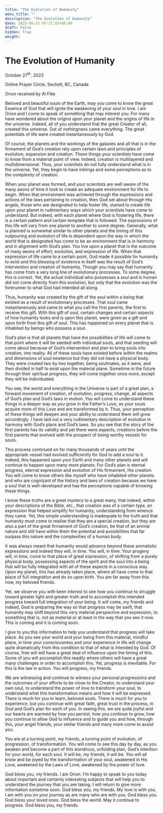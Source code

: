 ```yaml
---
title: "The Evolution of Humanity"
menu_title: ""
description: "The Evolution of Humanity"
date: 2025-06-21 07:21:03+00:00
draft: False
hidden: True
weight:
---
```

# The Evolution of Humanity

October 27<sup>th</sup>, 2023

Online Prayer Circle, Sechelt, BC, Canada

Orion received by Al Fike

Beloved and beautiful souls of the Earth, may you come to know the great Essence of God that will ignite the awakening of your soul in love. I am Orion and I come to speak of something that may interest you. For many have wondered about the origins upon your planet and the origins of life in the universe. Indeed, all of you understand that the great Creator of all, created this universe. Out of nothingness came everything. The great potentials of life were created instantaneously by God.

Of course, the planets and the workings of the galaxies and all that is in the firmament of God’s creation rely upon certain laws and principles of evolution, expansion and creation. These things your scientists have come to know from a material point of view. Indeed, creation is multilayered and multidimensional. Thus, your scientists do not fully understand what is in the universe. Yet, they begin to have inklings and some perceptions as to the complexity of creation.

When your planet was formed, and your scientists are well aware of the many aeons of time it took to create an adequate environment for life to begin. When that environment was achieved through the expressions and actions of the laws pertaining to creation, then God set about through His angels, those who are designated to help foster life, started to create life upon your planet in rudimentary ways which your scientists have come to understand. But indeed, with each planet where God is fostering life, there is a certain pattern and certain template that is followed. The expressions of this life will vary from one planet to another to some degree. Generally, what is planned is somewhat similar to other planets and the timing of this outpouring and evolution of life is dependent upon the way in which the world that is designated has come to be an environment that is in harmony and in alignment with God’s plan. You live upon a planet that is the outcome of many aeons of effort, evolution, and expression of life. When that expression of life came to a certain point, God made it possible for humanity to exist and this blessing of existence in itself was the result of God’s intervention and creation of humanity. Though you may say that humanity has come from a very long line of evolutionary processes. To some degree, this is correct. Yet, the actual individual who possesses a soul and is human did not come directly from this evolution, but only that the evolution was the forerunner to what God had intended all along.

Thus, humanity was created by the gift of the soul within a being that existed as a result of evolutionary processes. That soul came instantaneously and came to what you call the first parents, the first to receive this gift. With this gift of soul, certain changes and certain aspects of how humanity looks and is upon this planet, were given as a gift and spun forth from this gift of soul. This has happened on every planet that is inhabited by beings who possess a soul.

God’s plan is that all planets that have the possibilities of life will come to that point where it will be seeded with individual souls, and that seeding will come about because of God’s intervention and plan to bring souls into creation, into reality. All of these souls have existed before within the realms and dimensions of soul existence but they did not have a physical body. They were created two by two together, being soulmates, as it were, and then divided in half to exist upon the material plane. Sometime in the future through their spiritual progress, they will come together once more, except they will be individuated.

You see, the world and everything in the Universe is part of a great plan, a forward movement of creation, of evolution, progress, change, all aspects of God’s plan and God’s laws in motion. You will come to understand these things in a deeper way as you grow in the Father’s Love, as your souls acquire more of this Love and are transformed by it. Thus, your perception of these things will deepen and your ability to understand them will grow accordingly. I have laid out a very rudimentary description of evolution in harmony with God’s plans and God’s laws. So you see that the story of the first parents has its validity and yet there were aspects, creations before the first parents that evolved with the prospect of being worthy vessels for souls.

This process continued on for many thousands of years until the appropriate vessel had evolved sufficiently for God to add a soul to it. Indeed, this happened upon your Earth and many other planets and will continue to happen upon many more planets. For God’s plan is eternal progress, eternal expression and evolution of His firmament, His creation. You will come to know others like myself who have inhabited other planets and who are cognizant of the history and laws of creation because we have a soul that is well-developed and has the perceptions capable of knowing these things.

I know these truths are a great mystery to a great many, that indeed, within your descriptions of the Bible, etc., that creation was of a certain type, an expression that helped simplify for humanity, understanding from whence they came. Yet, this simple understanding is inadequate to the truth and that humanity must come to realise that they are a special creation, but they are also a part of the great firmament of God’s creation, be that of an animal nature and still have within them the potential and possibilities that far surpass this nature and the complexities of a human body.

It was always meant that humanity would advance beyond these animalistic expressions and indeed they will, in time. You will, in time. Your progeny will, in time, come to that place of great expression, of shifting from a purely physical body, possessing aspects of the spirit and the soul into a being that will be fully integrated with all of these aspects in a conscious way. Upon my planet, this has already taken place, where all have come to that place of full integration and do so upon birth. You are far away from this now, my beloved friends.

Yet, we observe you with keen interest to see how you continue to struggle toward greater light and greater truth and to accomplish this intended progress toward full integration of your being. It will come, my friends and indeed, God is preparing the way so that progress may be swift, that humanity may shift beyond this very material perspective and expression, to something that is, not as material or at least in the way that you see it now. This is coming and it is coming soon.

I give to you this information to help you understand that progress will take place. As you see your world and your being from this material, mindful place, in time your consciousness and your experience in life will change quite dramatically from this condition to that of what is intended by God. Of course, free will will have a great deal of influence upon the timing of this. Some of you will accomplish this readily where others will have a great many challenges in order to accomplish this. Yet, progress is inevitable. For this is the law in action. You will progress, my friends.

We are witnessing and continue to witness your personal progressions and the outcomes of your efforts to be close to the Creator, to understand your own soul, to understand the power of love to transform your soul, to understand what this transformation means and how it will be expressed. There is much for you to learn, beloved souls. There is much for you to experience, but you continue with great faith, great trust in the process, in God and God’s plan for each of you. In seeing this, we are quite joyful and our hearts are warmed by how you persist, how you continue to grow, how you continue to allow God to influence and to guide you and how, through this, your angel friends, your stellar friends and many more come to assist you.

You are at a turning point, my friends, a turning point of evolution, of progression, of transformation. You will come to see this day by day, as you awaken and become a part of this wondrous, unfolding plan, God’s intention for your world, for each soul. It will be, my friends, it will be. You will all know and be joyed by the transformation of your soul, awakened in His Love, awakened by the Laws of Love, awakened by the power of love.

God bless you, my friends. I am Orion. I’m happy to speak to you today about important and certainly interesting subjects that will help you to understand the journey that you are taking. I will return to give more information sometime soon. God bless you, my friends. My love is with you. I am with you on your journey as are many who are with you. God bless you. God bless your loved ones. God bless the world. May it continue to progress. God bless you, my friends.
